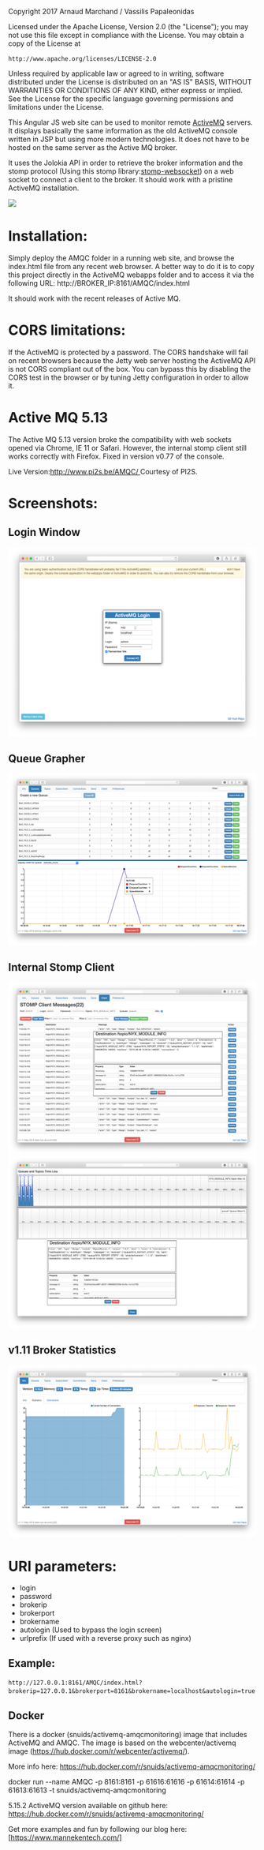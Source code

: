 Copyright 2017 Arnaud Marchand / Vassilis Papaleonidas

Licensed under the Apache License, Version 2.0 (the "License");
you may not use this file except in compliance with the License.
You may obtain a copy of the License at

    http://www.apache.org/licenses/LICENSE-2.0

Unless required by applicable law or agreed to in writing, software
distributed under the License is distributed on an "AS IS" BASIS,
WITHOUT WARRANTIES OR CONDITIONS OF ANY KIND, either express or implied.
See the License for the specific language governing permissions and
limitations under the License.

This Angular JS web site can be used to monitor remote [ActiveMQ](https://github.com/apache/activemq) servers. It displays basically the same information as the old ActiveMQ console written in JSP but using more modern technologies. It does not have to be hosted on the same server as the Active MQ broker.

It uses the Jolokia API in order to retrieve the broker information and the stomp protocol (Using this stomp library:[stomp-websocket](https://github.com/jmesnil/stomp-websocket)) on a web socket to connect a client to the broker. It should work with a pristine ActiveMQ installation.

![](http://www.pi2s.be/AMQCAD/Screen2.jpg)

# Installation:
Simply deploy the AMQC folder in a running web site, and browse the index.html file from any recent web browser. A better way to do it is to copy this project directly in the ActiveMQ webapps folder and to access it via the following URL: http://BROKER_IP:8161/AMQC/index.html

It should work with the recent releases of Active MQ. 


# CORS limitations:
If the ActiveMQ is protected by a password. The CORS handshake will fail on recent browsers because the Jetty web server hosting the ActiveMQ API is not CORS compliant out of the box. You can bypass this by disabling the CORS test in the browser or by tuning Jetty configuration in order to allow it.


# Active MQ 5.13
The Active MQ 5.13 version broke the compatibility with web sockets opened via Chrome, IE 11 or Safari. However, the internal stomp client still works correctly with Firefox. Fixed in version v0.77 of the console.

Live Version:[http://www.pi2s.be/AMQC/ ](http://www.pi2s.be/AMQC/) Courtesy of PI2S.

# Screenshots:
## Login Window 
![Login](https://raw.githubusercontent.com/snuids/AMQC/master/Medias/login.png)


## Queue Grapher
![Queue](https://raw.githubusercontent.com/snuids/AMQC/master/Medias/queuechart.png)

## Internal Stomp Client
![Client](https://raw.githubusercontent.com/snuids/AMQC/master/Medias/stompclient.png)
![Client](https://raw.githubusercontent.com/snuids/AMQC/master/Medias/stomptimeline.png)

## v1.11 Broker Statistics
![Client](https://raw.githubusercontent.com/snuids/AMQC/master/Medias/stats.png)

# URI parameters:
* login
* password
* brokerip
* brokerport
* brokername
* autologin (Used to bypass the login screen)
* urlprefix (If used with a reverse proxy such as nginx)

## Example:
`http://127.0.0.1:8161/AMQC/index.html?brokerip=127.0.0.1&brokerport=8161&brokername=localhost&autologin=true`

## Docker 
There is a docker (snuids/activemq-amqcmonitoring) image that includes ActiveMQ and AMQC. The image is based on the webcenter/activemq image (https://hub.docker.com/r/webcenter/activemq/). 

More info here: https://hub.docker.com/r/snuids/activemq-amqcmonitoring/

 docker run --name AMQC -p 8161:8161 -p 61616:61616 -p 61614:61614 -p 61613:61613 -t snuids/activemq-amqcmonitoring

5.15.2 ActiveMQ version available on github here: https://hub.docker.com/r/snuids/activemq-amqcmonitoring/


Get more examples and fun by following our blog here: [https://www.mannekentech.com/]

